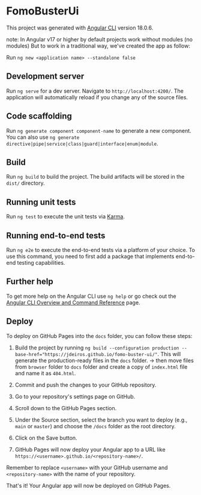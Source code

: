 # FomoBusterUi

This project was generated with [Angular CLI](https://github.com/angular/angular-cli) version 18.0.6.

note:
In Angular v17 or higher by default projects work without modules (no modules)
But to work in a traditional way, we've created the app as follow:

Run `ng new <application name> --standalone false`

## Development server

Run `ng serve` for a dev server. Navigate to `http://localhost:4200/`. The application will automatically reload if you change any of the source files.

## Code scaffolding

Run `ng generate component component-name` to generate a new component. You can also use `ng generate directive|pipe|service|class|guard|interface|enum|module`.

## Build

Run `ng build` to build the project. The build artifacts will be stored in the `dist/` directory.

## Running unit tests

Run `ng test` to execute the unit tests via [Karma](https://karma-runner.github.io).

## Running end-to-end tests

Run `ng e2e` to execute the end-to-end tests via a platform of your choice. To use this command, you need to first add a package that implements end-to-end testing capabilities.

## Further help

To get more help on the Angular CLI use `ng help` or go check out the [Angular CLI Overview and Command Reference](https://angular.dev/tools/cli) page.

## Deploy 
To deploy on GitHub Pages into the `docs` folder, you can follow these steps:

1. Build the project by running `ng build --configuration production --base-href="https://jdeiros.github.io/fomo-buster-ui/"`. This will generate the production-ready files in the `docs` folder. -> then move files from `browser` folder to `docs` folder and create a copy of `index.html` file and name it as `404.html`.

2. Commit and push the changes to your GitHub repository.

3. Go to your repository's settings page on GitHub.

4. Scroll down to the GitHub Pages section.

5. Under the Source section, select the branch you want to deploy (e.g., `main` or `master`) and choose the `/docs` folder as the root directory.

6. Click on the Save button.

7. GitHub Pages will now deploy your Angular app to a URL like `https://<username>.github.io/<repository-name>/`.

Remember to replace `<username>` with your GitHub username and `<repository-name>` with the name of your repository.

That's it! Your Angular app will now be deployed on GitHub Pages.



